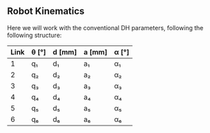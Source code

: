 ## Robot Kinematics

Here we will work with the conventional DH parameters, following the following structure:

| Link | θ [°] | d [mm] | a [mm] | α [°] |
|------|--------------|--------|--------|---------------|
| 1    | q₁          | d₁     | a₁     | α₁           |
| 2    | q₂          | d₂     | a₂     | α₂           |
| 3    | q₃          | d₃     | a₃     | α₃           |
| 4    | q₄          | d₄     | a₄     | α₄           |
| 5    | q₅          | d₅     | a₅     | α₅           |
| 6    | q₆          | d₆     | a₆     | α₆           |


